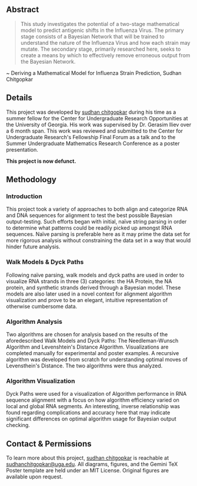 ## Abstract
> This study investigates the potential of a two-stage mathematical model to predict antigenic shifts in the Influenza Virus. The primary stage consists of a Bayesian Network that will be trained to understand the nature of the Influenza Virus and how each strain may mutate. The secondary stage, primarily researched here, seeks to create a means by which to effectively remove erroneous output from the Bayesian Network.

~ Deriving a Mathematical Model for Influenza Strain Prediction, Sudhan Chitgopkar

## Details
This project was developed by [sudhan chitgopkar](https://sudhanchitgopkar.com) during his time as a summer fellow for the Center for Undergraduate Research Opportunities at the University of Georgia. His work was supervised by Dr. Gerasim Iliev over a 6 month span. This work was reviewed and submitted to the Center for Undergraduate Research's Fellowship Final Forum as a talk and to the Summer Undergraduate Mathematics Research Conference as a poster presentation.

**This project is now defunct.**

## Methodology
### Introduction
This project took a variety of approaches to both align and categorize RNA and DNA sequences for alignment to test the best possible Bayesian output-testing.
Such efforts began with initial, naïve string parsing in order to determine what patterns could be readily picked up amongst RNA sequences. Naïve parsing is preferable here as it may prime the data set for more rigorous analysis without constraining the data set in a way that would hinder future analysis. 
### Walk Models & Dyck Paths
Following naïve parsing, walk models and dyck paths are used in order to visualize RNA strands in three (3) categories: the HA Protein, the NA protein, and synthetic strands derived through a Bayesian model. These models are also later used in a novel context for alignment algorithm visualization and prove to be an elegant, intuitive representation of otherwise cumbersome data.
### Algorithm Analysis
Two algorithms are chosen for analysis based on the results of the aforedescribed Walk Models and Dyck Paths: The Needleman-Wunsch Algorithm and Levenshtein's Distance Algorithm. Visualizations are completed manually for experimental and poster examples. A recursive algorithm was developed from scratch for understanding optimal moves of Levensthein's Distance. The two algorithms were thus analyzed.
### Algorithm Visualization
Dyck Paths were used for a visualization of Algorithm performance in RNA sequence alignment with a focus on how algorithm efficiency varied on local and global RNA segments. An interesting, inverse relationship was found regarding complications and accuracy here that may indicate significant differences on optimal algorithm usage for Bayesian output checking.

## Contact & Permissions
To learn more about this project, [sudhan chitgopkar](https://sudhanchitgopkar.com) is reachable at sudhanchitgopkar@uga.edu.
All diagrams, figures, and the Gemini TeX Poster template are held under an MIT License. Original figures are available upon request.
